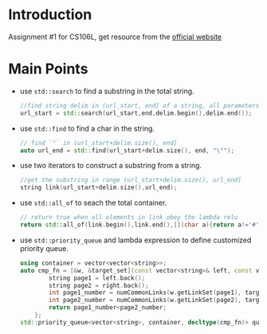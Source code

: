 # Introduction
Assignment #1 for CS106L, get resource from the [official website](http://web.stanford.edu/class/cs106l/assignment1.html)

# Main Points
- use `std::search` to find a substring in the total string.
    ```c++
    //find string delim in (url_start, end] of a string, all parameters and return value are iterator
    url_start = std::search(url_start,end,delim.begin(),delim.end());
    ```
- use `std::find` to find a char in the string.
    ```c++
    // find `"` in (url_start+delim.size(), end]  
    auto url_end = std::find(url_start+delim.size(), end, "\""); 
    ```
- use two iterators to construct a substring from a string.
    ```c++
    //get the substring in range (url_start+delim.size(), url_end]
    string link(url_start+delim.size(),url_end); 
    ```
- use `std::all_of` to seach the total container.
    ```c++
    // return true when all elements in link obey the lambda relu 
    return std::all_of(link.begin(),link.end(),[](char a){return a!='#' && a!=':';});
    ```
- use `std::priority_queue` and lambda expression to define customized priority queue.
    ```c++
    using container = vector<vector<string>>;
    auto cmp_fn = [&w, &target_set](const vector<string>& left, const vector<string>& right) {
            string page1 = left.back();
            string page2 = right.back();
            int page1_number = numCommonLinks(w.getLinkSet(page1), target_set);
            int page2_number = numCommonLinks(w.getLinkSet(page2), target_set);
            return page1_number<page2_number;
        };
    std::priority_queue<vector<string>, container, decltype(cmp_fn)> queue(cmp_fn); //use decltype and construct queue with the compare function
    ``` 